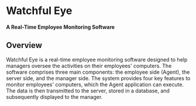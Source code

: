 # Watchful Eye

**A Real-Time Employee Monitoring Software**

## Overview

Watchful Eye is a real-time employee monitoring software designed to help managers oversee the activities on their employees' computers. The software comprises three main components: the employee side (Agent), the server side, and the manager side. The system provides four key features to monitor employees' computers, which the Agent application can execute. The data is then transmitted to the server, stored in a database, and subsequently displayed to the manager.

